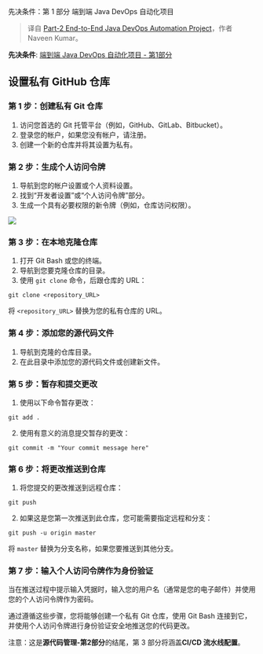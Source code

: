 
<!--
title: 端到端Java DevOps自动化项目-第2部分
cover: ./cover.png
-->

先决条件：第 1 部分 端到端 Java DevOps 自动化项目

> 译自 [Part-2 End-to-End Java DevOps Automation Project](https://medium.com/@navin5556/part-2-end-to-end-java-devops-automation-project-0b94eedad757)，作者 Naveen Kumar。

**先决条件**: [端到端 Java DevOps 自动化项目 - 第1部分](https://yylives.cc/2024/07/23/part-1-end-to-end-java-devops-automation-project-97835d7b7914/)

## 设置私有 GitHub 仓库

### 第 1 步：创建私有 Git 仓库

1. 访问您首选的 Git 托管平台（例如，GitHub、GitLab、Bitbucket）。
2. 登录您的帐户，如果您没有帐户，请注册。
3. 创建一个新的仓库并将其设置为私有。

### 第 2 步：生成个人访问令牌

1. 导航到您的帐户设置或个人资料设置。
2. 找到“开发者设置”或“个人访问令牌”部分。
3. 生成一个具有必要权限的新令牌（例如，仓库访问权限）。

![](https://miro.medium.com/v2/resize:fit:1400/format:webp/1*IPTt613Uk4j1V1_1icjAmg.png)

### 第 3 步：在本地克隆仓库

1. 打开 Git Bash 或您的终端。
2. 导航到您要克隆仓库的目录。
3. 使用 `git clone` 命令，后跟仓库的 URL：
  
```
git clone <repository_URL>
```


将 `<repository_URL>` 替换为您的私有仓库的 URL。

### 第 4 步：添加您的源代码文件

1. 导航到克隆的仓库目录。
2. 在此目录中添加您的源代码文件或创建新文件。

### 第 5 步：暂存和提交更改

1. 使用以下命令暂存更改：

```
git add .
```

2. 使用有意义的消息提交暂存的更改：

```
git commit -m "Your commit message here"
```

### 第 6 步：将更改推送到仓库

1. 将您提交的更改推送到远程仓库：

```
git push
```

2. 如果这是您第一次推送到此仓库，您可能需要指定远程和分支：

```
git push -u origin master
```

将 `master` 替换为分支名称，如果您要推送到其他分支。

### 第 7 步：输入个人访问令牌作为身份验证

当在推送过程中提示输入凭据时，输入您的用户名（通常是您的电子邮件）并使用您的个人访问令牌作为密码。

通过遵循这些步骤，您将能够创建一个私有 Git 仓库，使用 Git Bash 连接到它，并使用个人访问令牌进行身份验证安全地推送您的代码更改。

注意：这是**源代码管理-第2部分**的结尾，第 3 部分将涵盖**CI/CD 流水线配置**。